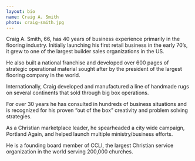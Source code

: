 ```yaml
---
layout: bio
name: Craig A. Smith
photo: craig-smith.jpg
---
```

Craig A. Smith, 66, has 40 years of business experience primarily in the flooring industry. 
Initially launching his first retail business in the early 70’s, it grew to one of the largest builder sales organizations in the US.
 
He also built a national franchise and developed over 600 pages of strategic operational material sought after by the president of the largest flooring company in the world.

Internationally, Craig developed and manufactured a line of handmade rugs on several continents that sold through big box operations.
 
For over 30 years he has consulted in hundreds of business situations and is recognized for his proven “out of the box” creativity and problem solving strategies. 

As a Christian marketplace leader, he spearheaded a city wide campaign, Portland Again, and helped launch multiple ministry/business efforts. 

He is a founding board member of CCLI, the largest Christian service organization in the world serving 200,000 churches.
